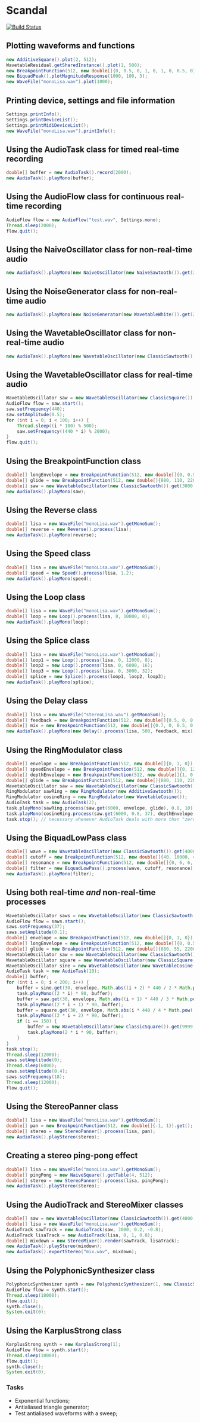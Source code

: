 # Scandal

[![Build Status](https://travis-ci.org/lufevida/Scandal.svg?branch=master)](https://travis-ci.org/lufevida/Scandal)

## Plotting waveforms and functions

```java
new AdditiveSquare().plot(2, 512);
WavetableResidual.getSharedInstance().plot(1, 500);
new BreakpointFunction(512, new double[]{0, 0.5, 0, 1, 0, 1, 0, 0.5, 0}).plot();
new BiquadPeak().plotMagnitudeResponse(1000, 100, 3);
new WaveFile("monoLisa.wav").plot(1000);
```

## Printing device, settings and file information

```java
Settings.printInfo();
Settings.printDeviceList();
Settings.printMidiDeviceList();
new WaveFile("monoLisa.wav").printInfo();
```

## Using the AudioTask class for timed real-time recording

```java
double[] buffer = new AudioTask().record(2000);
new AudioTask().playMono(buffer);
```

## Using the AudioFlow class for continuous real-time recording

```java
AudioFlow flow = new AudioFlow("test.wav", Settings.mono);
Thread.sleep(2000);
flow.quit();
```

## Using the NaiveOscillator class for non-real-time audio

```java
new AudioTask().playMono(new NaiveOscillator(new NaiveSawtooth()).get(2000, 0.5, 440));
```

## Using the NoiseGenerator class for non-real-time audio

```java
new AudioTask().playMono(new NoiseGenerator(new WavetableWhite()).get(2000, 0.5));
```

## Using the WavetableOscillator class for non-real-time audio

```java
new AudioTask().playMono(new WavetableOscillator(new ClassicSawtooth()).get(2000, 0.5, 440));
```

## Using the WavetableOscillator class for real-time audio

```java
WavetableOscillator saw = new WavetableOscillator(new ClassicSquare());
AudioFlow flow = saw.start();
saw.setFrequency(440);
saw.setAmplitude(0.5);
for (int i = 0; i < 100; i++) {
	Thread.sleep((i * 100) % 500);
	saw.setFrequency((440 * i) % 2000);
}
flow.quit();
```

## Using the BreakpointFunction class

```java
double[] longEnvelope = new BreakpointFunction(512, new double[]{0, 0.5, 0, 1, 0, 0.5, 0}).get();
double[] glide = new BreakpointFunction(512, new double[]{880, 110, 2200, 2200}).get();
double[] saw = new WavetableOscillator(new ClassicSawtooth()).get(3000, longEnvelope, glide);
new AudioTask().playMono(saw);
```

## Using the Reverse class

```java
double[] lisa = new WaveFile("monoLisa.wav").getMonoSum();
double[] reverse = new Reverse().process(lisa);
new AudioTask().playMono(reverse);
```

## Using the Speed class

```java
double[] lisa = new WaveFile("monoLisa.wav").getMonoSum();
double[] speed = new Speed().process(lisa, 1.2);
new AudioTask().playMono(speed);
```

## Using the Loop class

```java
double[] lisa = new WaveFile("monoLisa.wav").getMonoSum();
double[] loop = new Loop().process(lisa, 0, 10000, 8);
new AudioTask().playMono(loop);
```

## Using the Splice class

```java
double[] lisa = new WaveFile("monoLisa.wav").getMonoSum();
double[] loop1 = new Loop().process(lisa, 0, 12000, 8);
double[] loop2 = new Loop().process(lisa, 0, 6000, 16);
double[] loop3 = new Loop().process(lisa, 0, 3000, 32);
double[] splice = new Splice().process(loop1, loop2, loop3);
new AudioTask().playMono(splice);
```

## Using the Delay class

```java
double[] lisa = new WaveFile("stereoLisa.wav").getMonoSum();
double[] feedback = new BreakpointFunction(512, new double[]{0.5, 0, 0.5, 0}).get();
double[] mix = new BreakpointFunction(512, new double[]{0.7, 0, 0.5, 0, 0.5, 0, 0.7}).get();
new AudioTask().playMono(new Delay().process(lisa, 500, feedback, mix));
```

## Using the RingModulator class

```java
double[] envelope = new BreakpointFunction(512, new double[]{0, 1, 0}).get();
double[] speedEnvelope = new BreakpointFunction(512, new double[]{0, 12, 0}).get();
double[] depthEnvelope = new BreakpointFunction(512, new double[]{1, 0.2, 1}).get();
double[] glide = new BreakpointFunction(512, new double[]{880, 110, 2200, 2200}).get;
WavetableOscillator saw = new WavetableOscillator(new ClassicSawtooth());
RingModulator sawRing = new RingModulator(new AdditiveSawtooth());
RingModulator cosineRing = new RingModulator(new WavetableCosine());
AudioTask task = new AudioTask(2);
task.playMono(sawRing.process(saw.get(6000, envelope, glide), 0.8, 10));
task.playMono(cosineRing.process(saw.get(6000, 0.8, 37), depthEnvelope, speedEnvelope));
task.stop(); // necessary whenever AudioTask deals with more than "zero" threads
```

## Using the BiquadLowPass class

```java
double[] wave = new WavetableOscillator(new ClassicSawtooth()).get(4000, 0.5, 440);
double[] cutoff = new BreakpointFunction(512, new double[]{40, 10000, 40, 40}).get();
double[] resonance = new BreakpointFunction(512, new double[]{0, 6, 6, 0}).get();
double[] filter = new BiquadLowPass().process(wave, cutoff, resonance);
new AudioTask().playMono(filter);
```

## Using both real-time *and* non-real-time processes

```java
WavetableOscillator saws = new WavetableOscillator(new ClassicSawtooth());
AudioFlow flow = saws.start();
saws.setFrequency(37);
saws.setAmplitude(0.1);
double[] envelope = new BreakpointFunction(512, new double[]{0, 1, 0}).get();
double[] longEnvelope = new BreakpointFunction(512, new double[]{0, 0.5, 0, 1, 0, 0.5, 0}).get();
double[] glide = new BreakpointFunction(512, new double[]{880, 55, 2200, 1100, 4400}).get();
WavetableOscillator saw = new WavetableOscillator(new ClassicSawtooth());
WavetableOscillator square = new WavetableOscillator(new ClassicSquare());
WavetableOscillator sine = new WavetableOscillator(new WavetableCosine());
AudioTask task = new AudioTask(10);
double[] buffer;
for (int i = 0; i < 200; i++) {
	buffer = sine.get(30, envelope, Math.abs((i + 2) * 440 / 2 * Math.pow(-1, i)) % 2000);
	task.playMono((2 * i) * 90, buffer);
	buffer = saw.get(30, envelope, Math.abs((i + 1) * 440 / 3 * Math.pow(-1, i)) % 3000);
	task.playMono((2 * i + 1) * 90, buffer);
	buffer = square.get(30, envelope, Math.abs(i * 440 / 4 * Math.pow(-1, i)) % 4000);
	task.playMono((2 * i + 2) * 90, buffer);
	if (i == 150) {
		buffer = new WavetableOscillator(new ClassicSquare()).get(9999, longEnvelope, glide);
		task.playMono(2 * i * 90, buffer);
	}
}
task.stop();
Thread.sleep(12000);
saws.setAmplitude(0);
Thread.sleep(6000);
saws.setAmplitude(0.4);
saws.setFrequency(18);
Thread.sleep(12000);
flow.quit();
```

## Using the StereoPanner class

```java
double[] lisa = new WaveFile("monoLisa.wav").getMonoSum();
double[] pan = new BreakpointFunction(512, new double[]{-1, 1}).get();
double[] stereo = new StereoPanner().process(lisa, pan);
new AudioTask().playStereo(stereo);
```

## Creating a stereo ping-pong effect

```java
double[] lisa = new WaveFile("monoLisa.wav").getMonoSum();
double[] pingPong = new NaiveSquare().getTable(4, 512);
double[] stereo = new StereoPanner().process(lisa, pingPong);
new AudioTask().playStereo(stereo);
```

## Using the AudioTrack and StereoMixer classes

```java
double[] saw = new WavetableOscillator(new ClassicSawtooth()).get(4000, 0.7, 880);
double[] lisa = new WaveFile("monoLisa.wav").getMonoSum();
AudioTrack sawTrack = new AudioTrack(saw, 3000, 0.2, -0.8);
AudioTrack lisaTrack = new AudioTrack(lisa, 0, 1, 0.8);
double[] mixdown = new StereoMixer().render(sawTrack, lisaTrack);
new AudioTask().playStereo(mixdown);
new AudioTask().exportStereo("mix.wav", mixdown);
```

## Using the PolyphonicSynthesizer class

```java
PolyphonicSynthesizer synth = new PolyphonicSynthesizer(1, new ClassicSawtooth());
AudioFlow flow = synth.start();
Thread.sleep(10000);
flow.quit();
synth.close();
System.exit(0);
```

## Using the KarplusStrong class

```java
KarplusStrong synth = new KarplusStrong(1);
AudioFlow flow = synth.start();
Thread.sleep(10000);
flow.quit();
synth.close();
System.exit(0);
```

### Tasks

- Exponential functions;
- Antialiased triangle generator;
- Test antialiased waveforms with a sweep;
